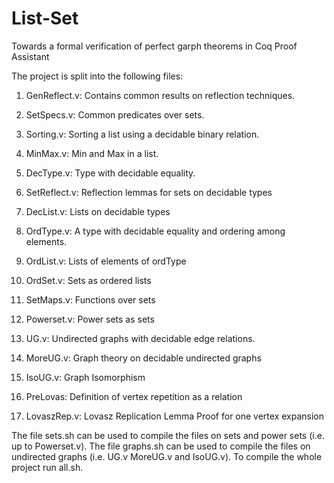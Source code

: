 # List-Set 
Towards a formal verification of perfect garph theorems in Coq Proof Assistant 

The project is split into the following files: 

1. GenReflect.v: Contains common results on reflection techniques.

2. SetSpecs.v: Common predicates over sets.

3. Sorting.v: Sorting a list using a decidable binary relation.

4. MinMax.v: Min and Max in a list.

5. DecType.v: Type with decidable equality. 

6. SetReflect.v: Reflection lemmas for sets on decidable types

7. DecList.v: Lists on decidable types

8.  OrdType.v: A type with decidable equality and ordering among elements.

9. OrdList.v: Lists of elements of ordType

10. OrdSet.v: Sets as ordered lists 

11. SetMaps.v: Functions over sets

12. Powerset.v: Power sets as sets

13. UG.v: Undirected graphs with decidable edge relations.

14. MoreUG.v: Graph theory on decidable undirected graphs

15. IsoUG.v: Graph Isomorphism  

16. PreLovas:  Definition of vertex repetition as a relation

17. LovaszRep.v:  Lovasz Replication Lemma Proof for one vertex expansion


The file sets.sh can be used to compile the files on sets and power sets (i.e. up to Powerset.v). The file graphs.sh can be used to compile the files on undirected graphs (i.e. UG.v MoreUG.v and IsoUG.v). To compile the whole project run all.sh. 
